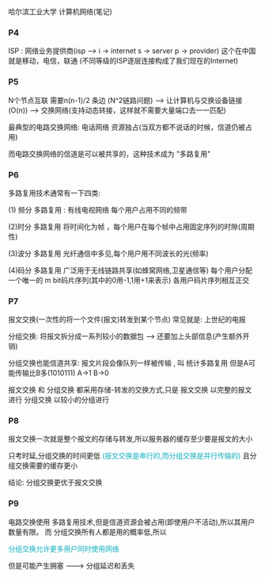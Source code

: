 哈尔滨工业大学 计算机网络(笔记)

### P4
ISP : 网络业务提供商(isp --> i -> internet s -> server p -> provider)
这个在中国就是移动，电信，联通
(不同等级的ISP逐层连接构成了我们现在的Internet)

### P5
N个节点互联 需要n(n-1)/2 条边 (N^2链路问题) --> 让计算机与交换设备链接(O(n)) --> 交换网络(支持动态转接，这样就不需要大量端口去一一匹配)

最典型的电路交换网络: 电话网络
资源独占(当双方都不说话的时候，信道仍被占用)

而电路交换网络的信道是可以被共享的，这种技术成为 "多路复用" 

### P6
多路复用技术通常有一下四类: 

(1)	频分 多路复用 : 有线电视网络
每个用户占用不同的频带

(2)时分 多路复用 
将时间化为帧 ，每个用户在每个帧中占用固定序列的时隙(周期性)

(3)波分 多路复用
光纤通信中多见,每个用户用不同波长的光(频率)

(4)码分 多路复用 
广泛用于无线链路共享(如蜂窝网络,卫星通信等)
每个用户分配一个唯一的 m bit码片序列(其中的0用-1,1用+1来表示)
各用户码片序列相互正交

### P7
报文交换(一次性的将一个文件(报文)转发到某个节点)
常见就是: 上世纪的电报

分组交换: 将报文拆分成一系列较小的数据包 --> 还要加上头部信息(产生额外开销)

分组交换也能信道共享: 报文片段会像队列一样被传输 , 叫 统计多路复用
但是A可能传输比B多(1010111) A->1 B->0 

报文交换 和 分组交换 都采用存储-转发的交换方式,只是
报文交换 以完整的报文进行
分组交换 以较小的分组进行

### P8

报文交换一次就是整个报文的存储与转发,所以服务器的缓存至少要是报文的大小

只考时延,分组交换的时间更低
<font color=#10aec2>(报文交换是串行的,而分组交换是并行传输的)</font>
且分组交换需要的缓存更小

结论: 分组交换更优于报文交换

### P9
电路交换使用 多路复用技术,但是信道资源会被占用(即使用户不活动),所以其用户数量有限。
而 分组交换所有人都是用的概率低,所以

 <font color=#10aec2>分组交换允许更多用户同时使用网络 </font>

但是可能产生拥塞 ---> 分组延迟和丢失 